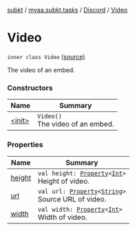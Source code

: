 [subkt](../../../index.md) / [myaa.subkt.tasks](../../index.md) / [Discord](../index.md) / [Video](./index.md)

# Video

`inner class Video` [(source)](https://github.com/Myaamori/SubKt/blob/0.1.19/src/main/kotlin/myaa/subkt/tasks/discordtask.kt#L148)

The video of an embed.

### Constructors

| Name | Summary |
|---|---|
| [&lt;init&gt;](-init-.md) | `Video()`<br>The video of an embed. |

### Properties

| Name | Summary |
|---|---|
| [height](height.md) | `val height: `[`Property`](https://docs.gradle.org/current/javadoc/org/gradle/api/provider/Property.html)`<`[`Int`](https://kotlinlang.org/api/latest/jvm/stdlib/kotlin/-int/index.html)`>`<br>Height of video. |
| [url](url.md) | `val url: `[`Property`](https://docs.gradle.org/current/javadoc/org/gradle/api/provider/Property.html)`<`[`String`](https://kotlinlang.org/api/latest/jvm/stdlib/kotlin/-string/index.html)`>`<br>Source URL of video. |
| [width](width.md) | `val width: `[`Property`](https://docs.gradle.org/current/javadoc/org/gradle/api/provider/Property.html)`<`[`Int`](https://kotlinlang.org/api/latest/jvm/stdlib/kotlin/-int/index.html)`>`<br>Width of video. |
